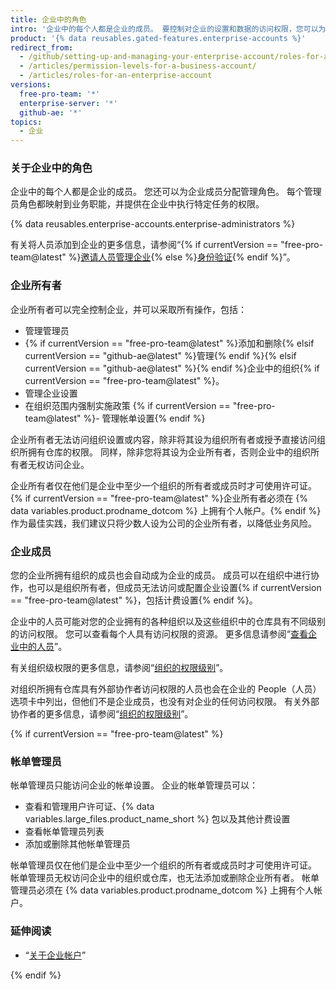 ```yaml
---
title: 企业中的角色
intro: '企业中的每个人都是企业的成员。 要控制对企业的设置和数据的访问权限，您可以为企业成员分配不同的角色。'
product: '{% data reusables.gated-features.enterprise-accounts %}'
redirect_from:
  - /github/setting-up-and-managing-your-enterprise-account/roles-for-an-enterprise-account
  - /articles/permission-levels-for-a-business-account/
  - /articles/roles-for-an-enterprise-account
versions:
  free-pro-team: '*'
  enterprise-server: '*'
  github-ae: '*'
topics:
  - 企业
---
```


### 关于企业中的角色

企业中的每个人都是企业的成员。 您还可以为企业成员分配管理角色。 每个管理员角色都映射到业务职能，并提供在企业中执行特定任务的权限。

{% data reusables.enterprise-accounts.enterprise-administrators %}

有关将人员添加到企业的更多信息，请参阅“{% if currentVersion == "free-pro-team@latest" %}[邀请人员管理企业](/github/setting-up-and-managing-your-enterprise/inviting-people-to-manage-your-enterprise){% else %}[身份验证](/admin/authentication){% endif %}”。

### 企业所有者

企业所有者可以完全控制企业，并可以采取所有操作，包括：
- 管理管理员
- {% if currentVersion == "free-pro-team@latest" %}添加和删除{% elsif currentVersion == "github-ae@latest" %}管理{% endif %}{% elsif currentVersion == "github-ae@latest" %}{% endif %}企业中的组织{% if currentVersion == "free-pro-team@latest" %}。
- 管理企业设置
- 在组织范围内强制实施政策
{% if currentVersion == "free-pro-team@latest" %}- 管理帐单设置{% endif %}

企业所有者无法访问组织设置或内容，除非将其设为组织所有者或授予直接访问组织所拥有仓库的权限。 同样，除非您将其设为企业所有者，否则企业中的组织所有者无权访问企业。

企业所有者仅在他们是企业中至少一个组织的所有者或成员时才可使用许可证。 {% if currentVersion == "free-pro-team@latest" %}企业所有者必须在 {% data variables.product.prodname_dotcom %} 上拥有个人帐户。{% endif %} 作为最佳实践，我们建议只将少数人设为公司的企业所有者，以降低业务风险。

### 企业成员

您的企业所拥有组织的成员也会自动成为企业的成员。 成员可以在组织中进行协作，也可以是组织所有者，但成员无法访问或配置企业设置{% if currentVersion == "free-pro-team@latest" %}，包括计费设置{% endif %}。

企业中的人员可能对您的企业拥有的各种组织以及这些组织中的仓库具有不同级别的访问权限。 您可以查看每个人具有访问权限的资源。 更多信息请参阅“[查看企业中的人员](/github/setting-up-and-managing-your-enterprise/viewing-people-in-your-enterprise)”。

有关组织级权限的更多信息，请参阅“[组织的权限级别](/articles/permission-levels-for-an-organization)”。

对组织所拥有仓库具有外部协作者访问权限的人员也会在企业的 People（人员）选项卡中列出，但他们不是企业成员，也没有对企业的任何访问权限。 有关外部协作者的更多信息，请参阅“[组织的权限级别](/articles/permission-levels-for-an-organization#outside-collaborators)”。

{% if currentVersion == "free-pro-team@latest" %}

### 帐单管理员

帐单管理员只能访问企业的帐单设置。 企业的帐单管理员可以：
- 查看和管理用户许可证、{% data variables.large_files.product_name_short %} 包以及其他计费设置
- 查看帐单管理员列表
- 添加或删除其他帐单管理员

帐单管理员仅在他们是企业中至少一个组织的所有者或成员时才可使用许可证。 帐单管理员无权访问企业中的组织或仓库，也无法添加或删除企业所有者。 帐单管理员必须在 {% data variables.product.prodname_dotcom %} 上拥有个人帐户。

### 延伸阅读

- “[关于企业帐户](/articles/about-enterprise-accounts)”

{% endif %}
